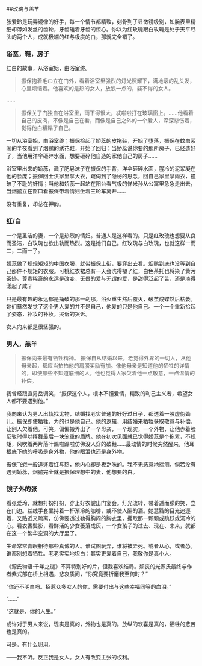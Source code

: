##玫瑰与羔羊张爱玲是玩弄镜像的好手，每一个情节都精致，刻骨到了显微镜级别，如腕表里精细却薄如发丝的齿轮，牙齿磕着牙齿的惊心。你以为红玫瑰跟白玫瑰是处于天平尽头的两个人，成就极端的红与极度的白，那就完全错了。###  浴室，鞋，房子红白的故事，从浴室始，由浴室终。> 振保抱着毛巾立在门外，看着浴室里强烈的灯光照耀下，满地滚的乱头发，心里烦恼着。他喜欢的是热的女人，放浪一点的，娶不得的女人。  ……> 振保关了门独自在浴室里，雨下得很大，忒啦啦打在玻璃窗上。……他看着自己的皮肉，不像是自己在看，而像是自己之外的一个爱人，深深悲伤着，觉得他白糟蹋了自己。一切从浴室始，由浴室终；振保捡起了娇蕊的皮拖鞋，开始了堕落，振保在蚊虫萦闹的半夜看到了烟鹂的绣花鞋，开始了回归；当娇蕊说你要的那所房子，已经造好了，当他用洋伞砸碎水面，想要砸碎他自造的家他自己的房子……浴室里出来的娇蕊，溅了肥皂沫子在振保的手背，洋伞砸碎水面，腥冷的泥浆凝在他的脸庞；振保回士洪家里拿大衣，窥伺到了隐秘的思念，回自己家里拿雨衣，撞破了不耻的奸情；当他和娇蕊一起站在阳台看气极的悌米孙从公寓里急急走出去，当烟鹂立在窗口看振保带着情妇坐着三轮车离开……没有重复，却总在押韵。### 红/白一个是圣洁的妻，一个是热烈的情妇。普通人是这样看的。只是红玫瑰也想要从良而圣洁，白玫瑰也欲出轨而热烈。这是她们自己。红玫瑰与白玫瑰，也就这样一而二，二而一了。娇蕊做了规规矩矩的中国衣服，就带振保上街，要穿出去看。烟鹂到底也没等到自己那件不规矩的衣服。可桃红衣裙总有一天会洗得褪了红，白色茶托也将染了黄污茶迹。尊贵稀奇的永远是改变，无畏的爱与无谓的爱，是甜得泛起了苦，还是淡得漾起了咸？只是最有趣的永远都是捅破的那一刹那，浴火重生然后覆灭，破茧成蝶然后枯萎。她们蓦然发觉了这个男人爱的并不是自己，他爱的只是他自己。一个一个重新拾起了姿态，补妆的补妆，哭诉的哭诉。女人向来都是很坚强的。### 男人，羔羊> 振保向来最有牺牲精神。振保自从结婚以来，老觉得外界的一切人，从他母亲起，都应当拍拍他的肩膀奖励有加。像他母亲是知道他的牺牲的详情的，即使那些不知道底细的人，他也觉得人家欠着他一点敬意，一点温情的补偿。我曾经跟直男岳调笑，“振保这个人，根本不懂爱情，精致的利己主义者，希望女人都不要遇到他。”我向来认为男人出轨找尤物，结婚找老实普通的好好过日子，都透着一股虚伪劲儿。振保即使牺牲，为的也是他自己。他的逻辑，用结婚来牺牲获取敬意与补偿，让别人欠着他。可笑，偏偏搬弄出了一个母亲，一个现实，一个外物，让他赤着脸反驳时得以挥舞最后一块笨重的盾牌。他在初次见面就已觉得娇蕊是个拖累，不规矩，风吹着两片落叶蹋啦蹋啦仿佛没人穿的破鞋……最动情的时候突然醒来，他耳根底下她的呼吸是身外物，他的眼泪也还是身外物。振保飞蛾一般追逐着红与热，他内心却是极乏味的。我不无恶意地揣测，倘若没有遇到娇蕊，烟鹂完全就是振保理想中的妻，他想要的白。### 镜子外的张看张爱玲，就想打扮打扮，穿上好衣裳出门宴会。灯光流转，带着透而朦的笑，立在门边。丝绒手套里持着一杯渐冷的咖啡，或不使人醉的酒。她慧黠的目光追逐着，又贴近又疏离，仿佛要透过勒得胸闷的胸衣里，攫取那一颗颗或跳跃或沉冷的心。看衣香鬓影，看鲜活的少女萎落成灰，一个女孩子的过去、现在、未来，就都在这一个繁华空洞的大厅里了。生命常常青眼相待那些真诚的人。谁试图玩弄，谁将被弄死。或者从心，或者怂。谁都别想着牺牲。老老实实地坦白：其实更爱着自己，我敬你是真小人。《源氏物语·千年之谜》不算特别好的片，但我喜欢结局。颓丧的光源氏最终与作者紫式部在桥上相遇，悲哀质问，“你究竟要折磨我至何时？”“你还不明白吗。招惹众多女人的你，需要付出与这些幸福同等的血泪。”“……”“这就是，你的人生。”或许对于男人来说，现实是真的，外物也是真的。放纵的欢喜是真的，牺牲的悲苦也是真的。可是，有什么卵用。——我不听。反正我是女人。女人有改变主张的权利。